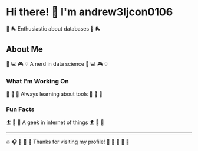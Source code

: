 # Hi there! 👋 I'm andrew3ljcon0106

🏸 🛼 Enthusiastic about databases 🏸 🛼

## About Me
🎳 💻 🎮 💡 A nerd in data science 🎳 💻 🎮 💡

### What I'm Working On
🎪 🎻 🏸 Always learning about tools 🎪 🎻 🏸

### Fun Facts
🏄 🎾 🎾 A geek in internet of things 🏄 🎾 🎾

---
🔥 🎧 🎸 🎰 🏓 Thanks for visiting my profile! 🚴 🎪 🏹 🎰 🎻

